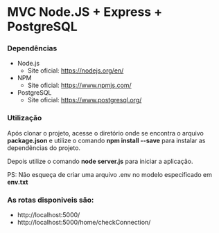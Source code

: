# MVC Node.JS + Express + PostgreSQL 

### Dependências

* Node.js
	* Site oficial: https://nodejs.org/en/
* NPM
	* Site oficial: https://www.npmjs.com/
* PostgreSQL
	* Site oficial: https://www.postgresql.org/

### Utilização

Após clonar o projeto, acesse o diretório onde se encontra o arquivo **package.json** e utilize o comando **npm install --save** para instalar as dependências do projeto.

Depois utilize o comando **node server.js** para iniciar a aplicação.

PS: Não esqueça de criar uma arquivo .env no modelo especificado em **env.txt**

### As rotas disponiveis são:

* http://localhost:5000/
* http://localhost:5000/home/checkConnection/